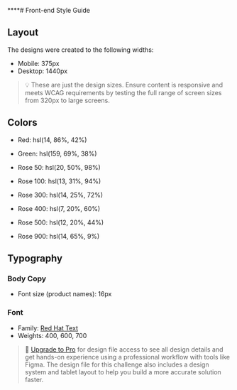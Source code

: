 ****# Front-end Style Guide

## Layout

The designs were created to the following widths:

- Mobile: 375px
- Desktop: 1440px

> 💡 These are just the design sizes. Ensure content is responsive and meets WCAG requirements by testing the full range of screen sizes from 320px to large screens.

## Colors

- Red: hsl(14, 86%, 42%)
- Green: hsl(159, 69%, 38%)

- Rose 50: hsl(20, 50%, 98%)
- Rose 100: hsl(13, 31%, 94%)
- Rose 300: hsl(14, 25%, 72%)
- Rose 400: hsl(7, 20%, 60%)
- Rose 500: hsl(12, 20%, 44%)
- Rose 900: hsl(14, 65%, 9%)

## Typography

### Body Copy

- Font size (product names): 16px

### Font

- Family: [Red Hat Text](https://fonts.google.com/specimen/Red+Hat+Text)
- Weights: 400, 600, 700

> 💎 [Upgrade to Pro](https://www.frontendmentor.io/pro?ref=style-guide) for design file access to see all design details and get hands-on experience using a professional workflow with tools like Figma. The design file for this challenge also includes a design system and tablet layout to help you build a more accurate solution faster.